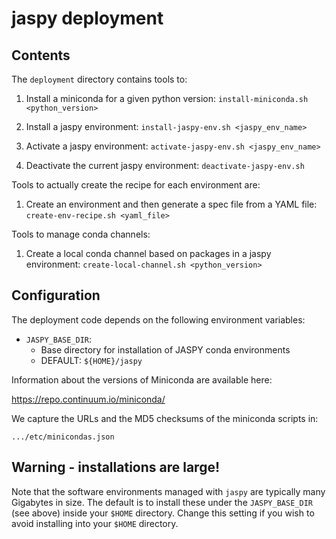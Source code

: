 # jaspy deployment

## Contents

The `deployment` directory contains tools to:

 1. Install a miniconda for a given python version: 
    `install-miniconda.sh <python_version>`

 2. Install a jaspy environment: 
    `install-jaspy-env.sh <jaspy_env_name>`

 3. Activate a jaspy environment: 
    `activate-jaspy-env.sh <jaspy_env_name>`

 4. Deactivate the current jaspy environment: 
    `deactivate-jaspy-env.sh`

Tools to actually create the recipe for each environment are:

 1. Create an environment and then generate a spec file from a YAML file: 
    `create-env-recipe.sh <yaml_file>`

Tools to manage conda channels:

 1. Create a local conda channel based on packages in a jaspy environment:
    `create-local-channel.sh <python_version>`
 

## Configuration

The deployment code depends on the following environment variables:

 - `JASPY_BASE_DIR`: 
   - Base directory for installation of JASPY conda environments
   - DEFAULT: `${HOME}/jaspy`

Information about the versions of Miniconda are available here:

 https://repo.continuum.io/miniconda/

We capture the URLs and the MD5 checksums of the miniconda scripts in:

 `.../etc/minicondas.json`
 
## Warning - installations are large!

Note that the software environments managed with `jaspy` are typically
many Gigabytes in size. The default is to install these under the 
`JASPY_BASE_DIR` (see above) inside your `$HOME` directory. Change this
setting if you wish to avoid installing into your `$HOME` directory.
